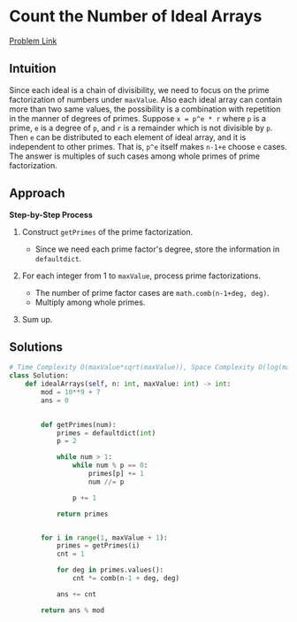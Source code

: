 **Count the Number of Ideal Arrays**
=
[Problem Link](https://leetcode.com/problems/count-the-number-of-ideal-arrays/description)

## Intuition
Since each ideal is a chain of divisibility, we need to focus on the prime factorization of numbers under `maxValue`. 
Also each ideal array can contain more than two same values, the possibility is a combination with repetition 
in the manner of degrees of primes. Suppose `x = p^e * r` where `p` is a prime, `e` is a degree of `p`, and `r` is 
a remainder which is not divisible by `p`. Then `e` can be distributed to each element of ideal array, and it is 
independent to other primes. That is, `p^e` itself makes `n-1+e` choose `e` cases. The answer is multiples of such 
cases among whole primes of prime factorization.

## Approach
**Step-by-Step Process**

1. Construct `getPrimes` of the prime factorization.
    - Since we need each prime factor's degree, store the information in `defaultdict`.

2. For each integer from 1 to  `maxValue`, process prime factorizations.
    - The number of prime factor cases are `math.comb(n-1+deg, deg)`.
    - Multiply among whole primes.

3. Sum up.
  
## Solutions
```python
# Time Complexity O(maxValue*sqrt(maxValue)), Space Complexity O(log(maxValue))
class Solution:
    def idealArrays(self, n: int, maxValue: int) -> int:
        mod = 10**9 + 7
        ans = 0

        
        def getPrimes(num):
            primes = defaultdict(int)
            p = 2

            while num > 1:
                while num % p == 0:
                    primes[p] += 1
                    num //= p

                p += 1

            return primes


        for i in range(1, maxValue + 1):
            primes = getPrimes(i)
            cnt = 1

            for deg in primes.values():
                cnt *= comb(n-1 + deg, deg)

            ans += cnt

        return ans % mod
```
